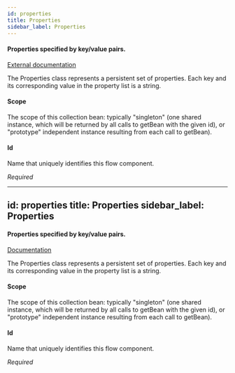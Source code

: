 ```yaml
---
id: properties
title: Properties
sidebar_label: Properties
---
```

#### Properties specified by key/value pairs.
<a href="http://static.springsource.org/spring/docs/3.1.x/spring-framework-reference/html/beans.html#beans-factory-placeholderconfigurer" target="_blank">External documentation</a>

The Properties class represents a persistent set of properties. Each key and its corresponding value in the property list is a string.

#### Scope
The scope of this collection bean: typically "singleton" (one shared instance, which will be returned by all calls to getBean with the given id), or "prototype" independent instance resulting from each call to getBean).

#### Id
Name that uniquely identifies this flow component.

<i>Required</i>

---
id: properties
title: Properties
sidebar_label: Properties
---
#### Properties specified by key/value pairs.
<a href="http://static.springsource.org/spring/docs/3.1.x/spring-framework-reference/html/beans.html#beans-factory-placeholderconfigurer" target="_blank">Documentation</a>

The Properties class represents a persistent set of properties. Each key and its corresponding value in the property list is a string.

#### Scope
The scope of this collection bean: typically "singleton" (one shared instance, which will be returned by all calls to getBean with the given id), or "prototype" independent instance resulting from each call to getBean).

#### Id
Name that uniquely identifies this flow component.

<i>Required</i>

